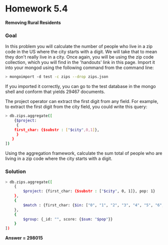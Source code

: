# Homework 5.4
**Removing Rural Residents**

### Goal

In this problem you will calculate the number of people who live in a zip code in the US where the city starts with a digit. We will take that to mean they don't really live in a city. Once again, you will be using the zip code collection, which you will find in the 'handouts' link in this page. Import it into your mongod using the following command from the command line:
```sh
> mongoimport -d test -c zips --drop zips.json
```
If you imported it correctly, you can go to the test database in the mongo shell and conform that yields 29467 documents.

The project operator can extract the first digit from any field. For example, to extract the first digit from the city field, you could write this query:
```sh
> db.zips.aggregate([
    {$project: 
     {
	first_char: {$substr : ["$city",0,1]},
     }	 
   }
])
```
Using the aggregation framework, calculate the sum total of people who are living in a zip code where the city starts with a digit.

### Solution

```sh
> db.zips.aggregate([
	{
		$project: {first_char: {$substr : ["$city", 0, 1]}, pop: 1}
	},
	{
		$match : {first_char: {$in: ["0", "1", "2", "3", "4", "5", "6", "7", "8", "9"]}}
	},
	{
		$group: {_id: "", score: {$sum: "$pop"}}
	}
])
```
**Answer = 298015**
